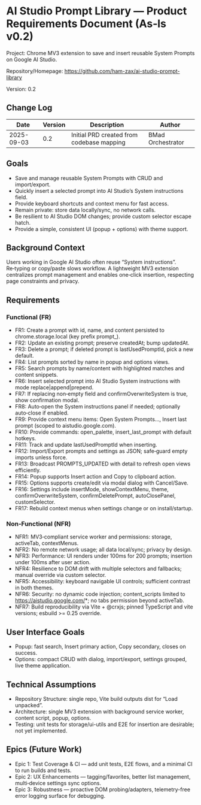 # AI Studio Prompt Library — Product Requirements Document (As‑Is v0.2)

Project: Chrome MV3 extension to save and insert reusable System Prompts on Google AI Studio.

Repository/Homepage: https://github.com/ham-zax/ai-studio-prompt-library

Version: 0.2

## Change Log

| Date       | Version | Description                               | Author            |
|------------|---------|-------------------------------------------|-------------------|
| 2025-09-03 | 0.2     | Initial PRD created from codebase mapping | BMad Orchestrator |

## Goals

- Save and manage reusable System Prompts with CRUD and import/export.
- Quickly insert a selected prompt into AI Studio’s System instructions field.
- Provide keyboard shortcuts and context menu for fast access.
- Remain private: store data locally/sync, no network calls.
- Be resilient to AI Studio DOM changes; provide custom selector escape hatch.
- Provide a simple, consistent UI (popup + options) with theme support.

## Background Context

Users working in Google AI Studio often reuse “System instructions”. Re‑typing or copy/paste slows workflow. A lightweight MV3 extension centralizes prompt management and enables one‑click insertion, respecting page constraints and privacy.

## Requirements

### Functional (FR)

- FR1: Create a prompt with id, name, and content persisted to chrome.storage.local (key prefix prompt_).
- FR2: Update an existing prompt; preserve createdAt; bump updatedAt.
- FR3: Delete a prompt; if deleted prompt is lastUsedPromptId, pick a new default.
- FR4: List prompts sorted by name in popup and options views.
- FR5: Search prompts by name/content with highlighted matches and content snippets.
- FR6: Insert selected prompt into AI Studio System instructions with mode replace|append|prepend.
- FR7: If replacing non‑empty field and confirmOverwriteSystem is true, show confirmation modal.
- FR8: Auto‑open the System instructions panel if needed; optionally auto‑close if enabled.
- FR9: Provide context menu items: Open System Prompts…, Insert last prompt (scoped to aistudio.google.com).
- FR10: Provide commands: open_palette, insert_last_prompt with default hotkeys.
- FR11: Track and update lastUsedPromptId when inserting.
- FR12: Import/Export prompts and settings as JSON; safe‑guard empty imports unless force.
- FR13: Broadcast PROMPTS_UPDATED with detail to refresh open views efficiently.
- FR14: Popup supports Insert action and Copy to clipboard action.
- FR15: Options supports create/edit via modal dialog with Cancel/Save.
- FR16: Settings include insertMode, showContextMenu, theme, confirmOverwriteSystem, confirmDeletePrompt, autoClosePanel, customSelector.
- FR17: Rebuild context menus when settings change or on install/startup.

### Non‑Functional (NFR)

- NFR1: MV3‑compliant service worker and permissions: storage, activeTab, contextMenus.
- NFR2: No remote network usage; all data local/sync; privacy by design.
- NFR3: Performance: UI renders under 100ms for 200 prompts; insertion under 100ms after user action.
- NFR4: Resilience to DOM drift with multiple selectors and fallbacks; manual override via custom selector.
- NFR5: Accessibility: keyboard navigable UI controls; sufficient contrast in both themes.
- NFR6: Security: no dynamic code injection; content_scripts limited to https://aistudio.google.com/*; no tabs permission beyond activeTab.
- NFR7: Build reproducibility via Vite + @crxjs; pinned TypeScript and vite versions; esbuild >= 0.25 override.

## User Interface Goals

- Popup: fast search, Insert primary action, Copy secondary, closes on success.
- Options: compact CRUD with dialog, import/export, settings grouped, live theme application.

## Technical Assumptions

- Repository Structure: single repo, Vite build outputs dist for “Load unpacked”.
- Architecture: single MV3 extension with background service worker, content script, popup, options.
- Testing: unit tests for storage/ui-utils and E2E for insertion are desirable; not yet implemented.

## Epics (Future Work)

- Epic 1: Test Coverage & CI — add unit tests, E2E flows, and a minimal CI to run builds and tests.
- Epic 2: UX Enhancements — tagging/favorites, better list management, multi‑device settings sync options.
- Epic 3: Robustness — proactive DOM probing/adapters, telemetry-free error logging surface for debugging.
